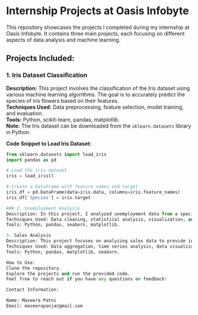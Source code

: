 # Internship Projects at Oasis Infobyte

This repository showcases the projects I completed during my internship at Oasis Infobyte. It contains three main projects, each focusing on different aspects of data analysis and machine learning.

## Projects Included:

### 1. Iris Dataset Classification

**Description:** This project involves the classification of the Iris dataset using various machine learning algorithms. The goal is to accurately predict the species of iris flowers based on their features.  
**Techniques Used:** Data preprocessing, feature selection, model training, and evaluation.  
**Tools:** Python, scikit-learn, pandas, matplotlib.  
**Note:** The Iris dataset can be downloaded from the `sklearn.datasets` library in Python.

**Code Snippet to Load Iris Dataset:**
```python
from sklearn.datasets import load_iris
import pandas as pd

# Load the iris dataset
iris = load_iris()

# Create a DataFrame with feature names and target
iris_df = pd.DataFrame(data=iris.data, columns=iris.feature_names)
iris_df['Species'] = iris.target

### 2. Unemployment Analysis
Description: In this project, I analyzed unemployment data from a specific dataset. The objective was to uncover trends and patterns in the unemployment rate, employment estimates, and labor participation rate.
Techniques Used: Data cleaning, statistical analysis, visualization, and interpretation of results.
Tools: Python, pandas, seaborn, matplotlib.

3. Sales Analysis
Description: This project focuses on analyzing sales data to provide insights into sales performance, trends, and patterns. The analysis helps in understanding the factors influencing sales and identifying opportunities for improvement.
Techniques Used: Data aggregation, time series analysis, data visualization, and reporting.
Tools: Python, pandas, matplotlib, seaborn.

How to Use:
Clone the repository.
Explore the projects and run the provided code.
Feel free to reach out if you have any questions or feedback!

Contact Information:

Name: Maseera Patni
Email: maseerapanja@gmail.com
